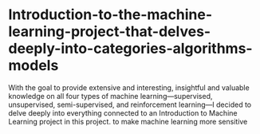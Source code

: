 # Introduction-to-the-machine-learning-project-that-delves-deeply-into-categories-algorithms-models
With the goal to provide extensive and interesting, insightful and valuable knowledge on all four types of machine learning—supervised, unsupervised, semi-supervised, and reinforcement learning—I decided to delve deeply into everything connected to an Introduction to Machine Learning project in this project. to make machine learning more sensitive 
